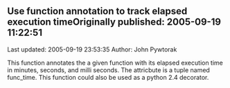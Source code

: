 ## Use function annotation to track elapsed execution timeOriginally published: 2005-09-19 11:22:51 
Last updated: 2005-09-19 23:53:35 
Author: John Pywtorak 
 
This function annotates the a given function with its elapsed execution time in minutes, seconds, and milli seconds.  The attricbute is a tuple named func_time.   This function could also be used as a python 2.4 decorator.